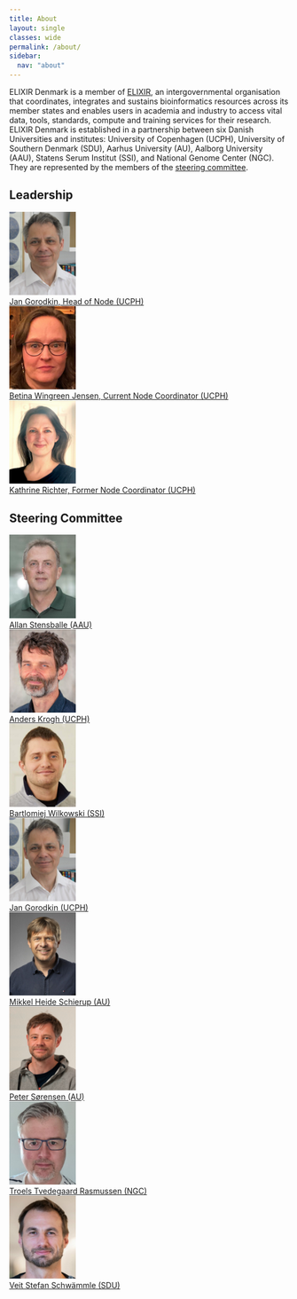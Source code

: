 ```yaml
---
title: About
layout: single
classes: wide
permalink: /about/
sidebar:
  nav: "about"
---
```


ELIXIR Denmark is a member of [ELIXIR](https://elixir-europe.org/), an intergovernmental organisation that coordinates, integrates and sustains bioinformatics resources across its member states and enables users in academia and industry to access vital data, tools, standards, compute and training services for their research. ELIXIR Denmark is established in a partnership between six Danish Universities and institutes: University of Copenhagen (UCPH), University of Southern Denmark (SDU), Aarhus University (AU), Aalborg University (AAU), Statens Serum Institut (SSI), and National Genome Center (NGC). They are represented by the members of the [steering committee](/about/#steering-committee). 

## Leadership

<div id="images">
    <a href="">
        <img alt="Jan Gorodkin" src="/_pages/about_Jan-Gorodkin.jpg" width="120" />
        <div class="caption" width="170">Jan Gorodkin, Head of Node (UCPH)</div>
    </a>
    <a href="">
        <img alt="Betina Wingreen Jensen" src="/_pages/about_Betina-W-Jensen.jpg" width="120" />
        <div class="caption" width="170">Betina Wingreen Jensen, Current Node Coordinator (UCPH)</div>
    </a>
    <a href="">
        <img alt="Kathrine Richter" src="/_pages/about_Kathrine_Richter.jpg" width="120" />
        <div class="caption" width="170">Kathrine Richter, Former Node Coordinator (UCPH)</div>
    </a>
</div>

## Steering Committee

<div id="images">
    <a href="">
        <img alt="Allan Stensballe" src="/_pages/about_SC_Allan-Stensballe.jpg" width="120" />
        <div class="caption" width="170">Allan Stensballe (AAU)</div>
    </a>
    <a href="">
        <img alt="Anders Krogh" src="/_pages/about_SC_Anders-Krogh.jpg" width="120" />
        <div class="caption" width="170">Anders Krogh (UCPH)</div>
    </a>
    <a href="">
        <img alt="Bartlomiej Wilkowski" src="/_pages/about_SC_Bart_Wilkowski.jpg" width="120" />
        <div class="caption" width="170">Bartlomiej Wilkowski (SSI)</div>
    </a>
    <a href="">
        <img alt="Jan Gorodkin" src="/_pages/about_Jan-Gorodkin.jpg" width="120" />
        <div class="caption" width="170">Jan Gorodkin (UCPH)</div>
    </a>
    <a href="">
        <img alt="Mikkel Heide Schierup" src="/_pages/about_SC_Mikkel_Heide_Schierup.jpg" width="120"  />
        <div class="caption" width="170">Mikkel Heide Schierup (AU)</div>
    </a>
    <a href="">
        <img alt="Peter Sørensen" src="/_pages/about_SC_Peter-Soerensen.jpg" width="120" />
        <div class="caption" width="170">Peter Sørensen (AU)</div>
    </a>
    <a href="">
        <img alt="Troels Tvedegaard Rasmussen" src="/_pages/about_SC_Troels-T-Rasmussen.jpg" width="120" />
        <div class="caption" width="170">Troels Tvedegaard Rasmussen (NGC)</div>
    </a>
    <a href="">
        <img alt="Veit Stefan Schwämmle" src="/_pages/about_SC_Veit_Schwammle.jpg" width="120" />
        <div class="caption" width="170">Veit Stefan Schwämmle (SDU)</div>
    </a>
</div>


